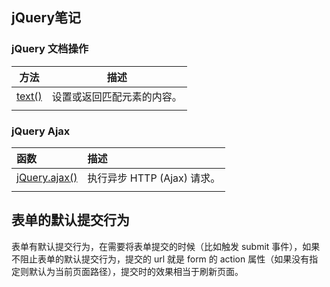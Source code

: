## jQuery笔记

### jQuery 文档操作

| 方法                                                         | 描述                       |
| ------------------------------------------------------------ | -------------------------- |
| [text()](https://www.w3school.com.cn/jquery/manipulation_text.asp) | 设置或返回匹配元素的内容。 |
|                                                              |                            |



### jQuery Ajax

| 函数                                                         | 描述                        |
| :----------------------------------------------------------- | :-------------------------- |
| [jQuery.ajax()](https://www.w3school.com.cn/jquery/ajax_ajax.asp) | 执行异步 HTTP (Ajax) 请求。 |
|                                                              |                             |





## 表单的默认提交行为

表单有默认提交行为，在需要将表单提交的时候（比如触发 submit 事件），如果不阻止表单的默认提交行为，提交的 url 就是 form 的 action 属性（如果没有指定则默认为当前页面路径），提交时的效果相当于刷新页面。